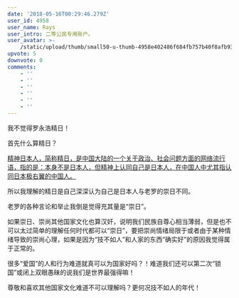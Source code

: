```yaml
---
date: '2018-05-16T00:29:46.279Z'
user_id: 4958
user_name: Rays
user_intro: 二等公民专用账户。
user_avatar: >-
    /static/upload/thumb/small50-u-thumb-4958e402486f684fb757b40f8afb9332e0b57320f0d0.png
upvote: 5
downvote: 0
comments:
    - ''
    - ''
    - ''
    - ''
    - ''
    - ''
---
```


我不觉得罗永浩精日！

首先什么算精日？

<u>精神日本人，简称精日，是中国大陆的一个关于政治、社会问题方面的网络流行语，指的是：本身不是日本人，但精神上认同自己是日本人，在中国人中尤其指认同日本极右翼的中国人。</u>

所以我理解的精日是自己深深认为自己是日本人与老罗的崇日不同。

老罗的各种言论和举止我倒是觉得充其量是“崇日”。

如果崇日、崇尚其他国家文化也算汉奸，说明我们民族自尊心相当薄弱，但是也不可以太过简单的理解任何时代都可以“崇日”，要把崇尚情绪局限于或者由于某种情绪导致的崇尚心理，如果是因为“技不如人”和人家的东西“确实好”的原因我觉得属于正常的。

很多“爱国”的人和行为难道就真可以为国家好吗？！难道我们还可以第二次“锁国”或闭上双眼愚昧的说我们是世界最强得嘛！

  

尊敬和喜欢其他国家文化难道不可以理解吗？更何况技不如人的年代！
